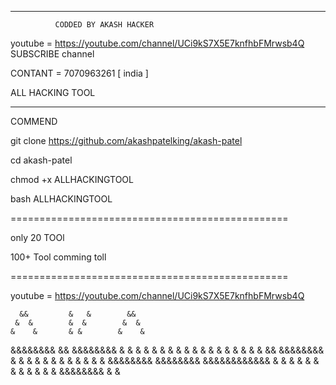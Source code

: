 -------------------------------------------------
              CODDED BY AKASH HACKER          


youtube = https://youtube.com/channel/UCi9kS7X5E7knfhbFMrwsb4Q       SUBSCRIBE          channel 
   
   
   
CONTANT = 7070963261      [ india ] 

ALL HACKING TOOL       
 
 -----------------------------------------------
      
COMMEND 


git clone https://github.com/akashpatelking/akash-patel
 
 cd akash-patel
  
  chmod +x ALLHACKINGTOOL
 
 bash ALLHACKINGTOOL
   
================================================

only 20 TOOl 

100+ Tool comming toll 


================================================

youtube = https://youtube.com/channel/UCi9kS7X5E7knfhbFMrwsb4Q 


      &&         &   &        &&            
     &  &        &  &        &  &
    &    &       & &        &    &
   &&&&&&&&      &&        &&&&&&&&
  &        &     & &      &        &
 &          &    &  &    &          &
&            &   &   &  &            &                &&             &&&&&&&&      &          &
     &  &            &             &          &
    &    &           &             &          &
   &&&&&&&&          &&&&&&&&      &&&&&&&&&&&&
  &        &                &      &          &
 &          &               &      &          &
&            &       &&&&&&&&      &          &